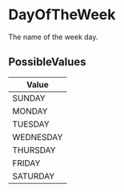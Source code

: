 # DayOfTheWeek

The name of the week day.

## PossibleValues
|Value |
|------------ |
|SUNDAY |
|MONDAY |
|TUESDAY |
|WEDNESDAY |
|THURSDAY |
|FRIDAY |
|SATURDAY |




